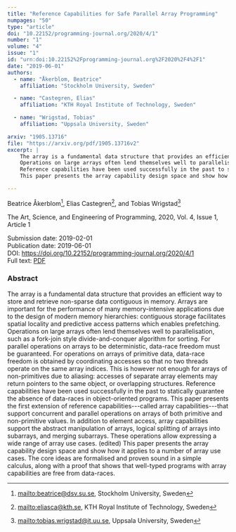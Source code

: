 ```yaml
---
title: "Reference Capabilities for Safe Parallel Array Programming"
numpages: "50"
type: "article"
doi: "10.22152/programming-journal.org/2020/4/1"
number: "1"
volume: "4"
issue: "1"
id: "urn:doi:10.22152%2Fprogramming-journal.org%2F2020%2F4%2F1"
date: "2019-06-01"
authors: 
  - name: "Åkerblom, Beatrice"
    affiliation: "Stockholm University, Sweden"

  - name: "Castegren, Elias"
    affiliation: "KTH Royal Institute of Technology, Sweden"

  - name: "Wrigstad, Tobias"
    affiliation: "Uppsala University, Sweden"

arxiv: "1905.13716"
file: "https://arxiv.org/pdf/1905.13716v2"
excerpt: |
    The array is a fundamental data structure that provides an efficient way to store and retrieve non-sparse data contiguous in memory. Arrays are important for the performance of many memory-intensive applications due to the design of modern memory hierarchies: contiguous storage facilitates spatial locality and predictive access patterns which enables prefetching.
    Operations on large arrays often lend themselves well to parallelisation, such as a fork-join style divide-and-conquer algorithm for sorting. For parallel operations on arrays to be deterministic, data-race freedom must be guaranteed. For operations on arrays of primitive data, data-race freedom is obtained by coordinating accesses so that no two threads operate on the same array indices. This is however not enough for arrays of non-primitives due to aliasing: accesses of separate array elements may return pointers to the same object, or overlapping structures.
    Reference capabilities have been used successfully in the past to statically guarantee the absence of data-races in object-oriented programs. This paper presents the first extension of reference capabilities---called array capabilities---that support concurrent and parallel operations on arrays of both primitive and non-primitive values. In addition to element access, array capabilities support the abstract manipulation of arrays, logical splitting of arrays into subarrays, and merging subarrays. These operations allow expressing a wide range of array use cases. (edited) 
    This paper presents the array capability design space and show how it applies to a number of array use cases. The core ideas are formalised and proven sound in a simple calculus, along with a proof that shows that well-typed programs with array capabilities are free from data-races.

---
```

Beatrice Åkerblom[^1], Elias Castegren[^2], and Tobias Wrigstad[^3]

The Art, Science, and Engineering of Programming, 2020, Vol. 4, Issue 1, Article 1

Submission date: 2019-02-01  
Publication date: 2019-06-01  
DOI: <https://doi.org/10.22152/programming-journal.org/2020/4/1>  
Full text: [PDF](https://arxiv.org/pdf/1905.13716v2)  


### Abstract
The array is a fundamental data structure that provides an efficient way to store and retrieve non-sparse data contiguous in memory. Arrays are important for the performance of many memory-intensive applications due to the design of modern memory hierarchies: contiguous storage facilitates spatial locality and predictive access patterns which enables prefetching.
Operations on large arrays often lend themselves well to parallelisation, such as a fork-join style divide-and-conquer algorithm for sorting. For parallel operations on arrays to be deterministic, data-race freedom must be guaranteed. For operations on arrays of primitive data, data-race freedom is obtained by coordinating accesses so that no two threads operate on the same array indices. This is however not enough for arrays of non-primitives due to aliasing: accesses of separate array elements may return pointers to the same object, or overlapping structures.
Reference capabilities have been used successfully in the past to statically guarantee the absence of data-races in object-oriented programs. This paper presents the first extension of reference capabilities---called array capabilities---that support concurrent and parallel operations on arrays of both primitive and non-primitive values. In addition to element access, array capabilities support the abstract manipulation of arrays, logical splitting of arrays into subarrays, and merging subarrays. These operations allow expressing a wide range of array use cases. (edited) 
This paper presents the array capability design space and show how it applies to a number of array use cases. The core ideas are formalised and proven sound in a simple calculus, along with a proof that shows that well-typed programs with array capabilities are free from data-races.


[^1]: <mailto:beatrice@dsv.su.se>, Stockholm University, Sweden
[^2]: <mailto:eliasca@kth.se>, KTH Royal Institute of Technology, Sweden
[^3]: <mailto:tobias.wrigstad@it.uu.se>, Uppsala University, Sweden
